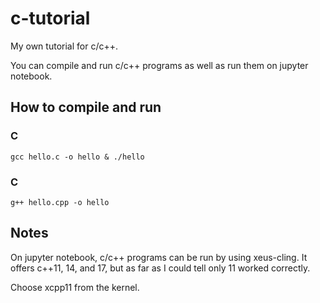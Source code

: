 # c-tutorial

My own tutorial for c/c++.

You can compile and run c/c++ programs as well as run them on jupyter notebook.

## How to compile and run

### C

```
gcc hello.c -o hello & ./hello
```

### C

```
g++ hello.cpp -o hello
```

## Notes

On jupyter notebook, c/c++ programs can be run by using xeus-cling. It offers c++11, 14, and 17, but as far as I could tell only 11 worked correctly.

Choose xcpp11 from the kernel.
